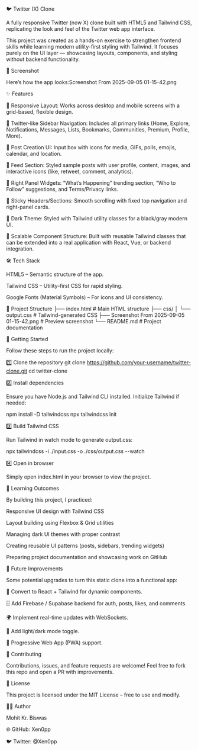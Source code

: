 🐦 Twitter (X) Clone

A fully responsive Twitter (now X) clone built with HTML5 and Tailwind CSS, replicating the look and feel of the Twitter web app interface.

This project was created as a hands-on exercise to strengthen frontend skills while learning modern utility-first styling with Tailwind. It focuses purely on the UI layer — showcasing layouts, components, and styling without backend functionality.

📸 Screenshot

Here’s how the app looks:Screenshot From 2025-09-05 01-15-42.png

✨ Features

🔹 Responsive Layout: Works across desktop and mobile screens with a grid-based, flexible design.

🔹 Twitter-like Sidebar Navigation: Includes all primary links (Home, Explore, Notifications, Messages, Lists, Bookmarks, Communities, Premium, Profile, More).

🔹 Post Creation UI: Input box with icons for media, GIFs, polls, emojis, calendar, and location.

🔹 Feed Section: Styled sample posts with user profile, content, images, and interactive icons (like, retweet, comment, analytics).

🔹 Right Panel Widgets: “What’s Happening” trending section, “Who to Follow” suggestions, and Terms/Privacy links.

🔹 Sticky Headers/Sections: Smooth scrolling with fixed top navigation and right-panel cards.

🔹 Dark Theme: Styled with Tailwind utility classes for a black/gray modern UI.

🔹 Scalable Component Structure: Built with reusable Tailwind classes that can be extended into a real application with React, Vue, or backend integration.

🛠️ Tech Stack

HTML5 – Semantic structure of the app.

Tailwind CSS – Utility-first CSS for rapid styling.

Google Fonts (Material Symbols) – For icons and UI consistency.

📂 Project Structure
├── index.html              # Main HTML structure
├── css/
│   └── output.css          # Tailwind-generated CSS
├── Screenshot From 2025-09-05 01-15-42.png   # Preview screenshot
└── README.md               # Project documentation

🚀 Getting Started

Follow these steps to run the project locally:

1️⃣ Clone the repository
git clone https://github.com/your-username/twitter-clone.git
cd twitter-clone

2️⃣ Install dependencies

Ensure you have Node.js and Tailwind CLI installed.
Initialize Tailwind if needed:

npm install -D tailwindcss
npx tailwindcss init

3️⃣ Build Tailwind CSS

Run Tailwind in watch mode to generate output.css:

npx tailwindcss -i ./input.css -o ./css/output.css --watch

4️⃣ Open in browser

Simply open index.html in your browser to view the project.

📖 Learning Outcomes

By building this project, I practiced:

Responsive UI design with Tailwind CSS

Layout building using Flexbox & Grid utilities

Managing dark UI themes with proper contrast

Creating reusable UI patterns (posts, sidebars, trending widgets)

Preparing project documentation and showcasing work on GitHub

🔮 Future Improvements

Some potential upgrades to turn this static clone into a functional app:

🔗 Convert to React + Tailwind for dynamic components.

🗄️ Add Firebase / Supabase backend for auth, posts, likes, and comments.

🌍 Implement real-time updates with WebSockets.

🎨 Add light/dark mode toggle.

📱 Progressive Web App (PWA) support.

🤝 Contributing

Contributions, issues, and feature requests are welcome!
Feel free to fork this repo and open a PR with improvements.

📜 License

This project is licensed under the MIT License – free to use and modify.

👨‍💻 Author

Mohit Kr. Biswas

🌐 GitHub: Xen0pp

🐦 Twitter: @Xen0pp

